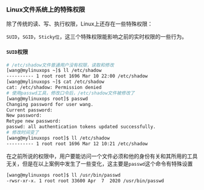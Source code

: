 ### Linux文件系统上的特殊权限

除了传统的读、写、执行权限，Linux上还存在一些特殊权限：

`SUID`，`SGID`，`Sticky位`，这三个特殊权限能影响之前的实时权限的一些行为。

#### `SUID`权限



```bash
# /etc/shadow文件普通用户没有权限，读取和修改
[wang@mylinuxops ~]$ ll /etc/shadow
---------- 1 root root 1696 Mar 10 22:00 /etc/shadow
[wang@mylinuxops ~]$ cat /etc/shadow
cat: /etc/shadow: Permission denied
# 使用passwd工具，修改口令后，/etc/shadow文件被修改了
[wang@mylinuxops root]$ passwd
Changing password for user wang.
Current password: 
New password: 
Retype new password: 
passwd: all authentication tokens updated successfully.
# 修改时间变了
[wang@mylinuxops root]$ ll /etc/shadow
---------- 1 root root 1696 Mar 12 10:21 /etc/shadow
```

在之前所说的权限中，用户要能访问一个文件必须和他的身份有关和其所用的工具无关，但是在以上案例中发生了一些变化，这主要是`passwd`这个命令有特殊设置

```bash
[wang@mylinuxops root]$ ll /usr/bin/passwd 
-rwsr-xr-x. 1 root root 33600 Apr  7  2020 /usr/bin/passwd
```

